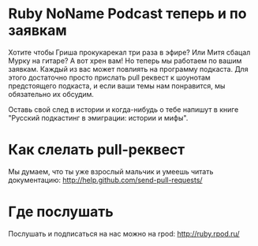 # Ruby NoName Podcast теперь и по заявкам

Хотите чтобы Гриша прокукарекал три раза в эфире? Или Митя сбацал Мурку на гитаре? А вот хрен вам! Но теперь мы работаем по вашим заявкам. Каждый из вас может повлиять на программу подкаста. Для этого достаточно просто прислать pull реквест к шоунотам предстоящего подкаста, и если ваши темы нам понравится, мы обязательно их обсудим.

Оставь свой след в истории и когда-нибудь о тебе напишут в книге "Русский подкастинг в эмиграции: истории и мифы".

# Как слелать pull-реквест

Мы думаем, что ты уже взрослый мальчик и умеешь читать документацию: http://help.github.com/send-pull-requests/

# Где послушать

Послушать и подписаться на нас можно на rpod: http://ruby.rpod.ru/



